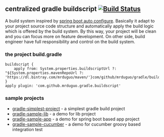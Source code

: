 ## centralized gradle buildscript [![Build Status](https://travis-ci.org/mrduguo/gradle-buildscript.svg?branch=master)](https://travis-ci.org/mrduguo/gradle-buildscript)
A build system inspired by [spring boot auto configure](https://docs.spring.io/spring-boot/docs/current/reference/html/using-boot-auto-configuration.html). Basically it adapt to your project source code structure and automatically apply the build logic which is offered by the build system. By this way, your project will be clean and you can focus more on feature development. On other side, build engineer have full responsibility and control on the build system.


### the project build.gradle

```
buildscript {
    apply from: System.properties.buildscriptUrl ?: "${System.properties.mavenRepoUrl ?: 'https://dl.bintray.com/mrduguo/maven/'}com/github/mrduguo/gradle/buildscript/buildscript.gradle"
}
apply plugin: 'com.github.mrduguo.gradle.buildscript'
```



### sample projects

* [gradle-simplest-project](https://github.com/mrduguo/gradle-simplest-project) - a simplest gradle build project
* [gradle-sample-lib](https://github.com/mrduguo/gradle-sample-lib) - a demo for lib project
* [gradle-sample-app](https://github.com/mrduguo/gradle-sample-app) - a demo for spring boot based app project
* [gradle-sample-cucumber](https://github.com/mrduguo/gradle-sample-cucumber) - a demo for cucumber groovy based integration test
